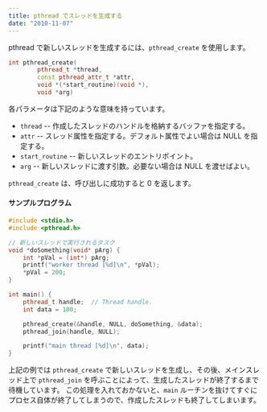 ```yaml
---
title: pthread でスレッドを生成する
date: "2010-11-07"
---
```


pthread で新しいスレッドを生成するには、`pthread_create` を使用します。

~~~ cpp
int pthread_create(
        pthread_t *thread,
        const pthread_attr_t *attr,
        void *(*start_routine)(void *),
        void *arg)
~~~

各パラメータは下記のような意味を持っています。

- `thread` -- 作成したスレッドのハンドルを格納するバッファを指定する。
- `attr` -- スレッド属性を指定する。デフォルト属性でよい場合は NULL を指定する。
- `start_routine` -- 新しいスレッドのエントリポイント。
- `arg` -- 新しいスレッドに渡す引数。必要ない場合は NULL を渡せばよい。

`pthread_create` は、呼び出しに成功すると 0 を返します。

#### サンプルプログラム

~~~ cpp
#include <stdio.h>
#include <pthread.h>

// 新しいスレッドで実行されるタスク
void *doSomething(void* pArg) {
    int *pVal = (int*) pArg;
    printf("worker thread [%d]\n", *pVal);
    *pVal = 200;
}

int main() {
    pthread_t handle;  // Thread handle.
    int data = 100;

    pthread_create(&handle, NULL, doSomething, &data);
    pthread_join(handle, NULL);

    printf("main thread [%d]\n", data);
}
~~~

上記の例では `pthread_create` で新しいスレッドを生成し、その後、メインスレッド上で `pthread_join` を呼ぶことによって、生成したスレッドが終了するまで待機しています。
この処理を入れておかないと、`main` ルーチンを抜けてすぐにプロセス自体が終了してしまうので、作成したスレッドも終了してしまいます。

